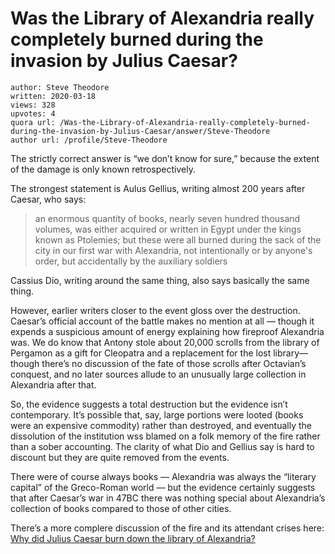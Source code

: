 # Was the Library of Alexandria really completely burned during the invasion by Julius Caesar?

	author: Steve Theodore
	written: 2020-03-18
	views: 328
	upvotes: 4
	quora url: /Was-the-Library-of-Alexandria-really-completely-burned-during-the-invasion-by-Julius-Caesar/answer/Steve-Theodore
	author url: /profile/Steve-Theodore


The strictly correct answer is “we don’t know for sure,” because the extent of the damage is only known retrospectively.

The strongest statement is Aulus Gellius, writing almost 200 years after Caesar, who says:

> an enormous quantity of books, nearly seven hundred thousand volumes, was either acquired or written in Egypt under the kings known as Ptolemies; but these were all burned during the sack of the city in our first war with Alexandria, not intentionally or by anyone's order, but accidentally by the auxiliary soldiers

Cassius Dio, writing around the same thing, also says basically the same thing.

However, earlier writers closer to the event gloss over the destruction. Caesar’s official account of the battle makes no mention at all — though it expends a suspicious amount of energy explaining how fireproof Alexandria was. We do know that Antony stole about 20,000 scrolls from the library of Pergamon as a gift for Cleopatra and a replacement for the lost library— though there’s no discussion of the fate of those scrolls after Octavian’s conquest, and no later sources allude to an unusually large collection in Alexandria after that.

So, the evidence suggests a total destruction but the evidence isn’t contemporary. It’s possible that, say, large portions were looted (books were an expensive commodity) rather than destroyed, and eventually the dissolution of the institution wss blamed on a folk memory of the fire rather than a sober accounting. The clarity of what Dio and Gellius say is hard to discount but they are quite removed from the events.

There were of course always books — Alexandria was always the “literary capital” of the Greco-Roman world — but the evidence certainly suggests that after Caesar’s war in 47BC there was nothing special about Alexandria’s collection of books compared to those of other cities.

There’s a more complere discussion of the fire and its attendant crises here: [Why did Julius Caesar burn down the library of Alexandria?](https://www.quora.com/Why-did-Julius-Caesar-burn-down-the-library-of-Alexandria/answer/Steve-Theodore?ch=10&share=0f72f940&srid=zLvM)


